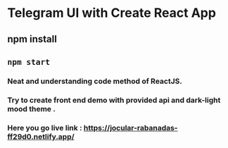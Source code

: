 # Telegram UI with Create React App

## npm install 
## `npm start`
### Neat and understanding code method of ReactJS.
### Try to create front end demo with provided api and dark-light mood theme . 
### Here you go live link : https://jocular-rabanadas-ff29d0.netlify.app/
